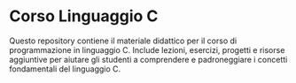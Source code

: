# Corso Linguaggio C
Questo repository contiene il materiale didattico per il corso di programmazione in linguaggio C. Include lezioni, esercizi, progetti e risorse aggiuntive per aiutare gli studenti a comprendere e padroneggiare i concetti fondamentali del linguaggio C.

